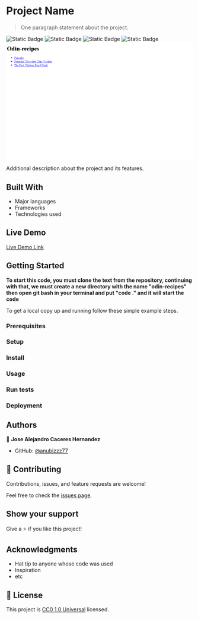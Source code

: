 # Project Name

> One paragraph statement about the project.

 ![Static Badge](https://img.shields.io/badge/gnu%20bash-4EAA25?style=for-the-badge&logo=gnubash&logoColor=4EAA25&logoSize=auto&labelColor=white) ![Static Badge](https://img.shields.io/badge/git-F05032?style=for-the-badge&logo=git&logoColor=F05032&logoSize=auto&labelColor=white) ![Static Badge](https://img.shields.io/badge/github-181717?style=for-the-badge&logo=github&logoColor=181717&logoSize=auto&labelColor=white) ![Static Badge](https://img.shields.io/badge/html%205-E34F26?style=for-the-badge&logo=html5&logoColor=E34F26&logoSize=auto&labelColor=white) 
 ![screenshot](ScreenshotOdin-recipes.PNG)

Additional description about the project and its features.

## Built With

- Major languages
- Frameworks
- Technologies used

## Live Demo

[Live Demo Link](https://anubizzz77.github.io/odin-recipes/)

## Getting Started

**To start this code, you must clone the text from the repository, continuing with that, we must create a new directory with the name "odin-recipes" then open git bash in your terminal and put "code ." and it will start the code**

To get a local copy up and running follow these simple example steps.

### Prerequisites

### Setup

### Install

### Usage

### Run tests

### Deployment

## Authors

👤 **Jose Alejandro Caceres Hernandez**

- GitHub: [@anubizzz77](https://github.com/anubizzz77)

## 🤝 Contributing

Contributions, issues, and feature requests are welcome!

Feel free to check the [issues page](../../issues/).

## Show your support

Give a ⭐️ if you like this project!

## Acknowledgments

- Hat tip to anyone whose code was used
- Inspiration
- etc

## 📝 License

This project is [CC0 1.0 Universal](LICENSE) licensed.
